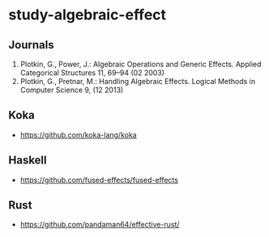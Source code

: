 # study-algebraic-effect

## Journals
1. Plotkin, G., Power, J.: Algebraic Operations and Generic Effects. Applied Categorical Structures 11, 69–94 (02 2003)
1. Plotkin, G., Pretnar, M.: Handling Algebraic Effects. Logical Methods in Computer Science 9, (12 2013)

## Koka
* https://github.com/koka-lang/koka

## Haskell
* https://github.com/fused-effects/fused-effects

## Rust
* https://github.com/pandaman64/effective-rust/

